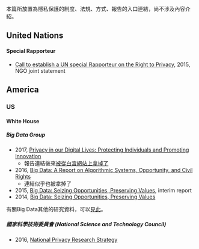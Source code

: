 本篇所放置為隱私保護的制度、法規、方式、報告的入口連結，尚不涉及內容介紹。

## United Nations
#### Special Rapporteur
- [Call to establish a UN special Rapporteur on the Right to Privacy](https://www.amnesty.org/en/documents/ior40/1207/2015/en/), 2015, NGO joint statement


## America
### US
#### White House 
##### Big Data Group
- 2017, [Privacy in our Digital Lives: Protecting Individuals and Promoting Innovation](https://epic.org/privacy/Privacy_in_Our_Digital_Lives.pdf) 
    - 報告連結後來[被從白宮網站上拿掉了](http://adage.com/article/privacy-and-regulation/privacy-report-removed-white-house-site/307632/)
- 2016, [Big Data: A Report on Algorithmic Systems, Opportunity, and Civil Rights](https://web.archive.org/web/20161219083427/https://www.whitehouse.gov/sites/default/files/microsites/ostp/2016_0504_data_discrimination.pdf)
    - 連結似乎也被拿掉了
- 2015, [Big Data: Seizing Opportunities, Preserving Values](https://obamawhitehouse.archives.gov/sites/default/files/docs/20150204_Big_Data_Seizing_Opportunities_Preserving_Values_Memo.pdf), interim report
- 2014, [Big Data: Seizing Opportunities, Preserving Values](https://obamawhitehouse.archives.gov/sites/default/files/docs/big_data_privacy_report_5.1.14_final_print.pdf)  
  
有關Big Data其他的研究資料，可以[見此](https://github.com/hmsyuan/RtP/blob/master/bigdata.md)。

##### 國家科學技術委員會 (National Science and Technology Council)
- 2016, [National Privacy Research Strategy](https://obamawhitehouse.archives.gov/sites/default/files/nprs_nstc_review_final.pdf)
